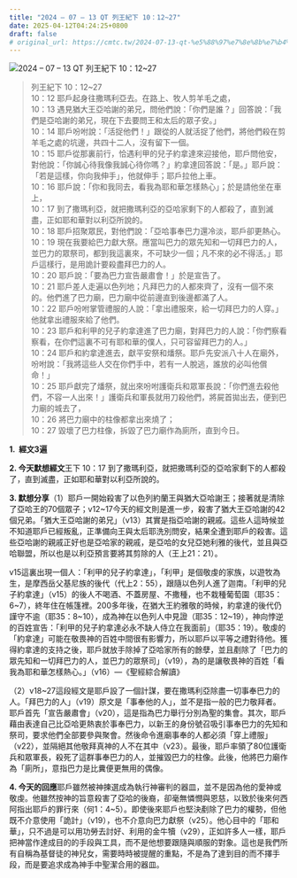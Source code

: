 ```yaml
---
title: "2024 – 07 – 13 QT 列王紀下 10：12~27"
date: 2025-04-12T04:24:25+0800
draft: false
# original_url: https://cmtc.tw/2024-07-13-qt-%e5%88%97%e7%8e%8b%e7%b4%80%e4%b8%8b-10%ef%bc%9a1227
---
```


![2024 – 07 – 13 QT 列王紀下 10：12\~27](/images/qt.jpg  "2024 – 07 – 13 QT 列王紀下 10：12\~27")

> 列王紀下 10：12\~27  
> 10：12 耶戶起身往撒瑪利亞去。在路上、牧人剪羊毛之處，  
> 10：13 遇見猶大王亞哈謝的弟兄，問他們說：「你們是誰？」回答說：「我們是亞哈謝的弟兄，現在下去要問王和太后的眾子安。」  
> 10：14 耶戶吩咐說：「活捉他們！」跟從的人就活捉了他們，將他們殺在剪羊毛之處的坑邊，共四十二人，沒有留下一個。  
> 10：15 耶戶從那裏前行，恰遇利甲的兒子約拿達來迎接他，耶戶問他安，對他說：「你誠心待我像我誠心待你嗎？」約拿達回答說：「是。」耶戶說：「若是這樣，你向我伸手」，他就伸手；耶戶拉他上車。  
> 10：16 耶戶說：「你和我同去，看我為耶和華怎樣熱心」；於是請他坐在車上，  
> 10：17 到了撒瑪利亞，就把撒瑪利亞的亞哈家剩下的人都殺了，直到滅盡，正如耶和華對以利亞所說的。  
> 10：18 耶戶招聚眾民，對他們說：「亞哈事奉巴力還冷淡，耶戶卻更熱心。  
> 10：19 現在我要給巴力獻大祭。應當叫巴力的眾先知和一切拜巴力的人，並巴力的眾祭司，都到我這裏來，不可缺少一個；凡不來的必不得活。」耶戶這樣行，是用詭計要殺盡拜巴力的人。  
> 10：20 耶戶說：「要為巴力宣告嚴肅會！」於是宣告了。  
> 10：21 耶戶差人走遍以色列地；凡拜巴力的人都來齊了，沒有一個不來的。他們進了巴力廟，巴力廟中從前邊直到後邊都滿了人。  
> 10：22 耶戶吩咐掌管禮服的人說：「拿出禮服來，給一切拜巴力的人穿。」他就拿出禮服來給了他們。  
> 10：23 耶戶和利甲的兒子約拿達進了巴力廟，對拜巴力的人說：「你們察看察看，在你們這裏不可有耶和華的僕人，只可容留拜巴力的人。」  
> 10：24 耶戶和約拿達進去，獻平安祭和燔祭。耶戶先安派八十人在廟外，吩咐說：「我將這些人交在你們手中，若有一人脫逃，誰放的必叫他償命！」  
> 10：25 耶戶獻完了燔祭，就出來吩咐護衛兵和眾軍長說：「你們進去殺他們，不容一人出來！」護衛兵和軍長就用刀殺他們，將屍首拋出去，便到巴力廟的城去了，  
> 10：26 將巴力廟中的柱像都拿出來燒了；  
> 10：27 毀壞了巴力柱像，拆毀了巴力廟作為廁所，直到今日。

**1.  經文3遍**

**2. 今天默想經文**王下 10：17 到了撒瑪利亞，就把撒瑪利亞的亞哈家剩下的人都殺了，直到滅盡，正如耶和華對以利亞所說的。

**3. 默想分享**（1）耶戶一開始殺害了以色列約蘭王與猶大亞哈謝王；接著就是清除了亞哈王的70個眾子；v12\~17今天的經文則是進一步，殺害了猶大王亞哈謝的42個兄弟。「猶大王亞哈謝的弟兄」（v13）其實是指亞哈謝的親戚。這些人這時候並不知道耶戶已經叛亂，正準備向王與太后耶洗別問安，結果全遭到耶戶的殺害。這些亞哈謝的親戚正好也是亞哈家的親戚，是亞哈的女兒亞她利雅的後代，並且與亞哈聯盟，所以也是以利亞預言要將其剪除的人（王上21：21）。

v15這裏出現一個人：「利甲的兒子約拿達」，「利甲」是個敬虔的家族，以遊牧為生，是摩西岳父基尼族的後代（代上2：55），跟隨以色列人進了迦南。「利甲的兒子約拿達」（v15）的後人不喝酒、不蓋房屋、不撒種，也不栽種葡萄園（耶35：6\~7），終年住在帳篷裡。200多年後，在猶大王約雅敬的時候，約拿達的後代仍謹守不逾（耶35：8\~10），成為神在以色列人中見證（耶35：12\~19），神向悖逆的百姓宣告：「利甲的兒子約拿達必永不缺人侍立在我面前」（耶35：19）。敬虔的「約拿達」可能在敬畏神的百姓中間很有影響力，所以耶戶以平等之禮對待他。獲得約拿達的支持之後，耶戶就放手除掉了亞哈家所有的餘孽，並且剷除了「巴力的眾先知和一切拜巴力的人，並巴力的眾祭司」（v19），為的是讓敬畏神的百姓「看我為耶和華怎樣熱心。」（v16）—《聖經綜合解讀》

（2）v18\~27這段經文是耶戶設了一個計謀，要在撒瑪利亞除盡一切事奉巴力的人。「拜巴力的人」（v19）原文是「事奉他的人」，並不是指一般的巴力敬拜者。耶戶首先「宣告嚴肅會」（v20），這是指為巴力舉行分別為聖的集會。其次，耶戶藉由表達自己比亞哈更熱衷於事奉巴力，以新王的身份號召吸引事奉巴力的先知和祭司，要求他們全部要參與聚會。然後命令進廟事奉的人都必須「穿上禮服」（v22），並隔絕其他敬拜真神的人不在其中（v23）。最後，耶戶率領了80位護衛兵和眾軍長，殺死了這群事奉巴力的人，並摧毀巴力的柱像。此後，他將巴力廟作為「廁所」，意指巴力是比糞便更無用的偶像。

**4. 今天的回應**耶戶雖然被神揀選成為執行神審判的器皿，並不是因為他的愛神或敬虔。他雖然按神的旨意殺害了亞哈的後裔，卻毫無憐憫與恩慈，以致於後來何西阿指出耶戶的罪行來（何1：4\~5）。即使後來耶戶也堅決剷除了巴力的權勢，但他既不介意使用「詭計」（v19），也不介意向巴力獻祭（v25）。他心目中的「耶和華」，只不過是可以用功勞去討好、利用的金牛犢（v29），正如許多人一樣，耶戶把神當作達成目的的手段與工具，而不是他想要跟隨與順服的對象。這也是我們所有自稱為基督徒的神兒女，需要時時被提醒的重點，不是為了達到目的而不擇手段，而是要追求成為神手中聖潔合用的器皿。